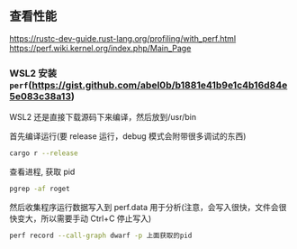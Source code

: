 ## 查看性能

https://rustc-dev-guide.rust-lang.org/profiling/with_perf.html
https://perf.wiki.kernel.org/index.php/Main_Page

### WSL2 安装`perf`(https://gist.github.com/abel0b/b1881e41b9e1c4b16d84e5e083c38a13)

WSL2 还是直接下载源码下来编译，然后放到/usr/bin

首先编译运行(要 release 运行，debug 模式会附带很多调试的东西)

```bash
cargo r --release
```

查看进程, 获取 pid

```bash
pgrep -af roget
```

然后收集程序运行数据写入到 perf.data 用于分析(注意，会写入很快，文件会很快变大，所以需要手动 Ctrl+C 停止写入)

```bash
perf record --call-graph dwarf -p 上面获取的pid
```
